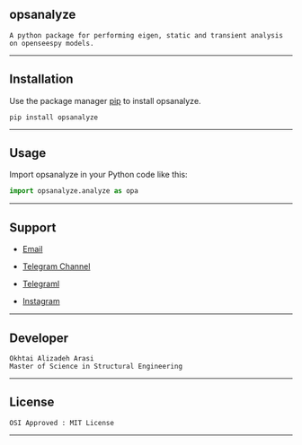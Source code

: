 ## opsanalyze

```
A python package for performing eigen, static and transient analysis on openseespy models.
```

---

## Installation

Use the package manager [pip](https://pip.pypa.io/en/stable/) to install opsanalyze.

```
pip install opsanalyze
```
---
## Usage

Import opsanalyze in your Python code like this:

```python
import opsanalyze.analyze as opa
```

---
## Support
- [Email](mailto:ok.programss@gmail.com)

- [Telegram Channel](https://t.me/OKprograms)

- [Telegraml](https://t.me/Oktai_Arasi)

- [Instagram](https://www.instagram.com/opensees_apps/?hl=en)


---
## Developer
```
Okhtai Alizadeh Arasi
Master of Science in Structural Engineering
```

---
## License
```
OSI Approved : MIT License
```
---